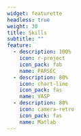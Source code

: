 ```yaml
---
widget: featurette
headless: true
weight: 30
title: Skills
subtitle: ""
feature:
  - description: 100%
    icon: r-project
    icon_pack: fab
    name: PARSEC
  - description: 80%
    icon: chart-line
    icon_pack: fas
    name: VASP
  - description: 80%
    icon: camera-retro
    icon_pack: fas
    name: Matlab
---
```

